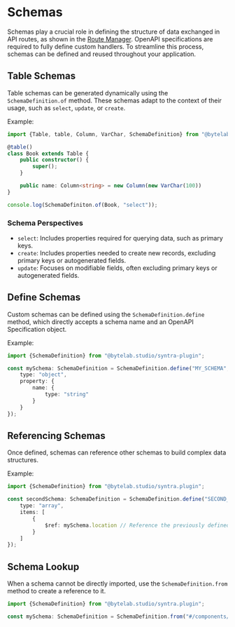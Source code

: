 # Schemas

Schemas play a crucial role in defining the structure of data exchanged in API routes, as shown in
the [Route Manager](./04-route-manager.md). OpenAPI specifications are required to fully define custom handlers. To
streamline this process, schemas can be defined and reused throughout your application.

## Table Schemas

Table schemas can be generated dynamically using the `SchemaDefinition.of` method. These schemas adapt to the context of
their usage, such as `select`, `update`, or `create`.

Example:

```typescript
import {Table, table, Column, VarChar, SchemaDefinition} from "@bytelab.studio/syntra-plugin";

@table()
class Book extends Table {
    public constructor() {
        super();
    }

    public name: Column<string> = new Column(new VarChar(100))
}

console.log(SchemaDefiniton.of(Book, "select"));
```

### Schema Perspectives

- `select`: Includes properties required for querying data, such as primary keys.
- `create`: Includes properties needed to create new records, excluding primary keys or autogenerated fields.
- `update`: Focuses on modifiable fields, often excluding primary keys or autogenerated fields.

## Define Schemas

Custom schemas can be defined using the `SchemaDefinition.define` method, which directly accepts a schema name and an OpenAPI Specification object.

Example:
```typescript
import {SchemaDefinition} from "@bytelab.studio/syntra-plugin";

const mySchema: SchemaDefinition = SchemaDefinition.define("MY_SCHEMA", {
    type: "object",
    property: {
        name: {
            type: "string"
        }
    }
});
```

## Referencing Schemas

Once defined, schemas can reference other schemas to build complex data structures.

Example:
```typescript
import {SchemaDefinition} from "@bytelab.studio/syntra.plugin";

const secondSchema: SchemaDefinition = SchemaDefinition.define("SECOND_SCHEMA", {
    type: "array",
    items: [
        {
            $ref: mySchema.location // Reference the previously defined schema
        }
    ]
});
```

## Schema Lookup

When a schema cannot be directly imported, use the `SchemaDefinition.from` method to create a reference to it.

```typescript
import {SchemaDefinition} from "@bytelab.studio/syntra.plugin";

const mySchema: SchemaDefinition = SchemaDefinition.from("#/components/schemas/MY_SCHEMA");
```